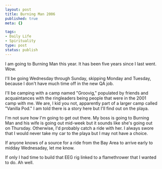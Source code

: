 ```yaml
--- 
layout: post
title: Burning Man 2006
published: true
meta: {}

tags: 
- Daily Life
- Spirituality
type: post
status: publish
---
```

I am going to Burning Man this year. It has been five years since I last went. Wow.

I'll be going Wednesday through Sunday, skipping Monday and Tuesday, because I don't have much time off in the new QA job.

I'll be camping with a camp named "Groovig," populated by friends and acquaintances with the ringleaders being people that were in the 2001 camp with me. We are, I kid you not, apparently part of a larger camp called "Vanilla Pod." I am told there is a story here but I'll find out on the playa.

I'm not sure how I'm going to get out there. My boss is going to Burning Man and his wife is going out mid-week but it sounds like she's going out on Thursday. Otherwise, I'd probably catch a ride with her. I always swore that I would never take my car to the playa but I may not have a choice.

If anyone knows of a source for a ride from the Bay Area to arrive early to midday Wednesaday, let me know.

If only I had time to build that EEG rig linked to a flamethrower that I wanted to do. Ah well.
